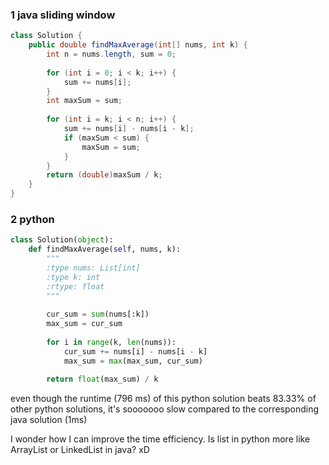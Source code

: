 ### 1 java sliding window
```java
class Solution {
    public double findMaxAverage(int[] nums, int k) {
        int n = nums.length, sum = 0;
        
        for (int i = 0; i < k; i++) {
            sum += nums[i];
        }
        int maxSum = sum;
        
        for (int i = k; i < n; i++) {
            sum += nums[i] - nums[i - k];
            if (maxSum < sum) {
                maxSum = sum;
            }
        }
        return (double)maxSum / k;
    }
}
```

### 2 python
```python
class Solution(object):
    def findMaxAverage(self, nums, k):
        """
        :type nums: List[int]
        :type k: int
        :rtype: float
        """
        
        cur_sum = sum(nums[:k])
        max_sum = cur_sum
        
        for i in range(k, len(nums)):
            cur_sum += nums[i] - nums[i - k]
            max_sum = max(max_sum, cur_sum)
        
        return float(max_sum) / k 
```

even though the runtime (796 ms) of this python solution beats 83.33% of other python solutions, it's sooooooo slow compared to the corresponding java solution (1ms)

I wonder how I can improve the time efficiency. Is list in python more like ArrayList or LinkedList in java? xD
